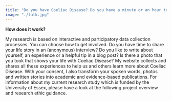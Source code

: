 ```yaml
---
title: "Do you have Coeliac Disease? Do you have a minute or an hour to spare to share your experience? I would love to hear from you!"
image: "./talk.jpg"
---
```




**How does it work?**

My research is based on interactive and participatory data collection processes. You can choose how to get involved. Do you have time to share your life story in an (anonymous) interview? Do you like to write about yourself, an experience or a helpful tip in a blog post? Is there a photo that you took that shows your life with Coeliac Disease? My website collects and shares all these experiences to help us and others learn more about Coeliac Disease.
With your consent, I also transform your spoken words, photos and written stories into academic and evidence-based publications.
For information about my current research study which is funded by the University of Essex, please have a look at the following project overview and research ethic guidance.
